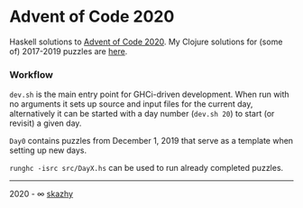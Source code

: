 # Advent of Code 2020

Haskell solutions to [Advent of Code 2020](https://adventofcode.com/2020).
My Clojure solutions for (some of) 2017-2019 puzzles are [here](https://github.com/skazhy/advent).

### Workflow

`dev.sh` is the main entry point for GHCi-driven development. When run with no
arguments it sets up source and input files for the current day, alternatively
it can be started with a day number (`dev.sh 20`) to start (or revisit) a
given day.

`Day0` contains puzzles from December 1, 2019 that serve as a template when
setting up new days.

`runghc -isrc src/DayX.hs` can be used to run already completed puzzles.

___

2020 - &infin; [skazhy](http://karlis.me)
